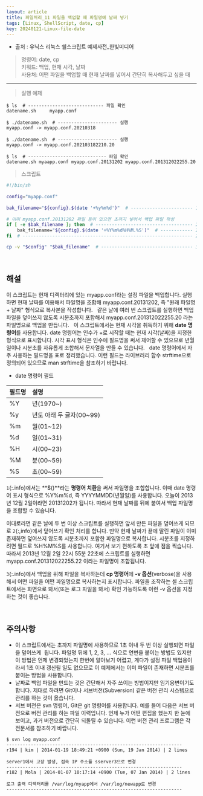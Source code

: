 ```yaml
---
layout: article
title: 파일처리_11 파일을 백업할 때 파일명에 날짜 넣기
tags: [Linux, ShellScript, date, cp]
key: 20240121-Linux-file-date
---
```


- 출처 : 유닉스 리눅스 쉘스크립트 예제사전_한빛미디어

> 명령어: date, cp  
> 키워드: 백업, 현재 시각, 날짜  
> 사용처: 어떤 파일을 백업할 때 현재 날짜를 넣어서 간단히 복사해두고 싶을 때
  
---

> 실행 예제  

```
$ ls  # ---------------------------- 파일 확인
datename.sh		myapp.conf

$ ./datename.sh  # ---------------------- 실행
myapp.conf -> myapp.conf.20210318

$ ./datename.sh  # ---------------------- 실행
myapp.conf -> myapp.conf.202103182210.20

$ ls  # ----------------------------- 파일 확인
datename.sh	myaapp.conf	myapp.conf.20131202	myapp.conf.201312022255.20

```

> 스크립트

```bash
#!/bin/sh
 
config="myapp.conf"
 
bak_filename="${config}.$(date '+%y%m%d')"  # ----------------------- 1
 
# 이미 myapp.conf.20131202 파일 등이 있으면 초까지 넣어서 백업 파일 작성
if [ -e $bak_filename ]; then  # ------------------------------------ 2
    bak_filename="${config}.$(date '+%Y%m%d%H%M.%S')"  # ------------ 2
fi  # --------------------------------------------------------------- 2                      

cp -v "$config" "$bak_filename"  # ---------------------------------- 3
```

&nbsp;
&nbsp;

## **해설** 

이 스크립트는 현재 디렉터리에 있는 myapp.conf라는 설정 파일을 백업합니다. 실행하면 현재 날짜를 이용해서 파일명을 조합해 myapp.conf.20131202, 즉 "원래 파일명 + 날짜" 형식으로 복사본을 작성합니다.
 
같은 날에 여러 번 스크립트를 실행하면 백업 파일을 덮어쓰지 않도록 시분초까지 포함해서 myapp.conf.201312022255.20 라는 파일명으로 백업을 만듭니다.
 
이 스크립트에서는 현재 시각을 취득하기 위해 **date 명령어**를 사용합니다. date 명령어는 인수가 +로 시작할 때는 현재 시각(날짜)을 지정한 형식으로 표시합니다. 시각 표시 형식은 인수에 필드명을 써서 제어할 수 있으므로 년월일이나 시분초를 자유롭게 조합해서 문자열을 만들 수 있습니다.
 
date 명령어에서 자주 사용하는 필드명을 표로 정리했습니다. 이런 필드는 라이브러리 함수 strftime으로 정의되어 있으므로 man strftime을 참조하기 바랍니다.

- date 명령어 필드

|필드명|설명|
|:----|:---|
|%Y|년(1970~)|
|%y|년도 아래 두 글자(00~99)|
|%m|월(01~12)|
|%d|일(01~31)|
|%H|시(00~23)|
|%M|분(00~59)|
|%S|초(00~59)|

`1`{:.info}에서는 **$()**라는 **명령어 치환**을 써서 파일명을 조합합니다. 이때 date 명령어 표시 형식으로 %Y%m%d, 즉 YYYYMMDD(년월일)를 사용합니다. 오늘이 2013년 12월 2일이라면 20131202가 됩니다. 따라서 현재 날짜를 뒤에 붙여서 백업 파일명을 조합할 수 있습니다.

이대로라면 같은 날에 두 번 이상 스크립트를 실행하면 앞서 만든 파일을 덮어쓰게 되므로 `2`{:,info}에서 덮어쓰기 확인 처리를 합니다. 만약 현재 날짜가 끝에 딸린 파일이 이미 존재하면 덮어쓰지 않도록 시분초까지 포함한 파일명으로 복사합니다. 시분초를 지정하려면 필드로 %H%M%S를 사용합니다. 여기서 보기 편하도록 초 앞에 점을 찍습니다. 따라서 2013년 12월 2일 22시 55분 22초에 스크립트를 실행하면 myapp.conf.201312022255.22 이라는 파일명이 조합됩니다.

`3`{:.info}에서 백업을 위해 파일을 복사하는데 **cp 명령어**에 **-v 옵션**(verbose)을 사용해서 어떤 파일을 어떤 파일명으로 복사하는지 표시합니다. 파일을 조작하는 셸 스크립트에서는 화면으로 봐서(또는 로그 파일을 봐서) 확인 가능하도록 이런 -v 옵션을 지정하는 것이 좋습니다.

&nbsp;
&nbsp;

## **주의사항**

- 이 스크립트에서는 초까지 파일명에 사용하므로 1초 이내 두 번 이상 실행되면 파일을 덮어쓰게  됩니다. 파일명 뒤에 1, 2, 3, ... 식으로 연변을 붙이는 방법도 있지만 이 방법은 언제 변경되었는지 한번에 알아보기 어렵고, 게다가 설정 파일 백업용이라서 1초 이내 갱신될 일도 없으므로 이 예제에서는 이미 파일이 존재하면 시분초를 붙이는 방법을 사용합니다.
- 날짜로 백업 파일을 만드는 것은 간단해서 자주 쓰이는 방법이지만 임기응변이기도 합니다. 제대로 하려면 Git이나 서브버전(Subversion) 같은 버전 관리 시스템으로 관리를 하는 것이 옳습니다.
- 서브 버전은 svn 명령어, Git은 git 명령어를 사용합니다. 예를 들어 다음은 서브 버전으로 버전 관리를 하는 파일 이력입니다. 언제 누가 어떤 편집을 했는지 한 눈에 보이고, 과거 버전으로 간단히 되돌릴 수 있습니다. 이런 버전 관리 프로그램은 각 전문서를 참조하기 바랍니다.

```
$ svn log myapp.conf
-----------------------------------------------------------------
r194 | kim | 2014-01-19 18:49:21 +0900 (Sun, 19 Jan 2014) | 2 lines

server1에서 고장 발생, 접속 IP 주소를 sserver3으로 변경
-----------------------------------------------------------------
r182 | Mola | 2014-01-07 10:17:14 +0900 (Tue, 07 Jan 2014) | 2 lines

로그 출력 디렉터리를 /var/log/myapp에서 /var/log/newapp로 변경
-----------------------------------------------------------------
```